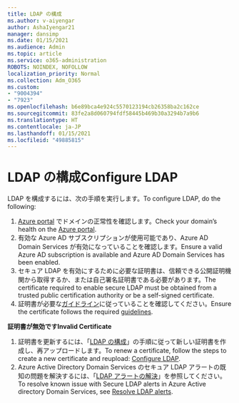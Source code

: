 ```yaml
---
title: LDAP の構成
ms.author: v-aiyengar
author: AshaIyengar21
manager: dansimp
ms.date: 01/15/2021
ms.audience: Admin
ms.topic: article
ms.service: o365-administration
ROBOTS: NOINDEX, NOFOLLOW
localization_priority: Normal
ms.collection: Adm_O365
ms.custom:
- "9004394"
- "7923"
ms.openlocfilehash: b6e89bca4e924c5570123194cb26358ba2c162ce
ms.sourcegitcommit: 83fe2a8d060794fdf58445b469b30a3294b7a9b6
ms.translationtype: HT
ms.contentlocale: ja-JP
ms.lasthandoff: 01/15/2021
ms.locfileid: "49885815"
---
```

# <a name="configure-ldap"></a><span data-ttu-id="d1cb9-102">LDAP の構成</span><span class="sxs-lookup"><span data-stu-id="d1cb9-102">Configure LDAP</span></span>

<span data-ttu-id="d1cb9-103">LDAP を構成するには、次の手順を実行します。</span><span class="sxs-lookup"><span data-stu-id="d1cb9-103">To configure LDAP, do the following:</span></span>

1. <span data-ttu-id="d1cb9-104">[Azure portal](https://aka.ms/aadds-health) でドメインの正常性を確認します。</span><span class="sxs-lookup"><span data-stu-id="d1cb9-104">Check your domain’s health on the [Azure portal](https://aka.ms/aadds-health).</span></span>
1. <span data-ttu-id="d1cb9-105">有効な Azure AD サブスクリプションが使用可能であり、Azure AD Domain Services が有効になっていることを確認します。</span><span class="sxs-lookup"><span data-stu-id="d1cb9-105">Ensure a valid Azure AD subscription is available and Azure AD Domain Services has been enabled.</span></span>
1. <span data-ttu-id="d1cb9-106">セキュア LDAP を有効にするために必要な証明書は、信頼できる公開証明機関から取得するか、または自己署名証明書である必要があります。</span><span class="sxs-lookup"><span data-stu-id="d1cb9-106">The certificate required to enable secure LDAP must be obtained from a trusted public certification authority or be a self-signed certificate.</span></span>
1. <span data-ttu-id="d1cb9-107">証明書が必要な[ガイドライン](https://docs.microsoft.com/azure/active-directory-domain-services/active-directory-ds-admin-guide-configure-secure-ldap#requirements-for-the-secure-ldap-certificate)に従っていることを確認してください。</span><span class="sxs-lookup"><span data-stu-id="d1cb9-107">Ensure the certificate follows the required [guidelines](https://docs.microsoft.com/azure/active-directory-domain-services/active-directory-ds-admin-guide-configure-secure-ldap#requirements-for-the-secure-ldap-certificate).</span></span>

<span data-ttu-id="d1cb9-108">**証明書が無効です**</span><span class="sxs-lookup"><span data-stu-id="d1cb9-108">**Invalid Certificate**</span></span>
1. <span data-ttu-id="d1cb9-109">証明書を更新するには、「[LDAP の構成](https://docs.microsoft.com/azure/active-directory-domain-services/tutorial-configure-ldaps?WT.mc_id=Portal-Microsoft_Azure_Support)」の手順に従って新しい証明書を作成し、再アップロードします。</span><span class="sxs-lookup"><span data-stu-id="d1cb9-109">To renew a certificate, follow the steps to create a new certificate and reupload: [Configure LDAP](https://docs.microsoft.com/azure/active-directory-domain-services/tutorial-configure-ldaps?WT.mc_id=Portal-Microsoft_Azure_Support).</span></span>
1. <span data-ttu-id="d1cb9-110">Azure Active Directory Domain Services のセキュア LDAP アラートの既知の問題を解決するには、「[LDAP アラートの解決](https://docs.microsoft.com/azure/active-directory-domain-services/alert-ldaps?WT.mc_id=Portal-Microsoft_Azure_Support)」を参照してください。</span><span class="sxs-lookup"><span data-stu-id="d1cb9-110">To resolve known issue with Secure LDAP alerts in Azure Active directory Domain Services, see [Resolve LDAP alerts](https://docs.microsoft.com/azure/active-directory-domain-services/alert-ldaps?WT.mc_id=Portal-Microsoft_Azure_Support).</span></span>
